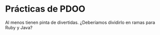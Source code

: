 # Prácticas de PDOO
Al menos tienen pinta de divertidas. ¿Deberíamos dividirlo en ramas para Ruby y Java?
